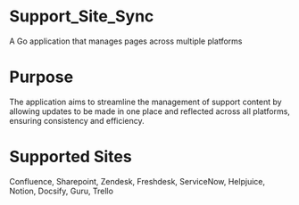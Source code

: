 # Support_Site_Sync
A Go application that manages pages across multiple platforms

# Purpose
The application aims to streamline the management of support content by allowing updates to be made in one place and reflected across all platforms, ensuring consistency and efficiency.

# Supported Sites
Confluence, Sharepoint, Zendesk, Freshdesk, ServiceNow, Helpjuice, Notion, Docsify, Guru, Trello
